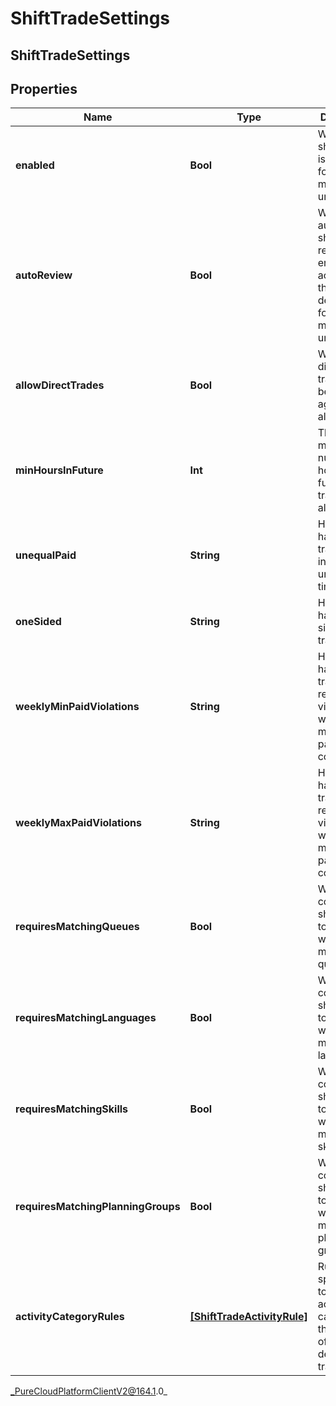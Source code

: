 # ShiftTradeSettings

## ShiftTradeSettings

## Properties

|Name | Type | Description | Notes|
|------------ | ------------- | ------------- | -------------|
| **enabled** | **Bool** | Whether shift trading is enabled for this management unit | [optional] |
| **autoReview** | **Bool** | Whether automatic shift trade review is enabled according to the rules defined in for this management unit | [optional] |
| **allowDirectTrades** | **Bool** | Whether direct shift trades between agents are allowed | [optional] |
| **minHoursInFuture** | **Int** | The minimum number of hours in the future shift trades are allowed | [optional] |
| **unequalPaid** | **String** | How to handle shift trades which involve unequal paid times | [optional] |
| **oneSided** | **String** | How to handle one-sided shift trades | [optional] |
| **weeklyMinPaidViolations** | **String** | How to handle shift trades which result in violations of weekly minimum paid time constraint | [optional] |
| **weeklyMaxPaidViolations** | **String** | How to handle shift trades which result in violations of weekly maximum paid time constraint | [optional] |
| **requiresMatchingQueues** | **Bool** | Whether to constrain shift trades to agents with matching queues | [optional] |
| **requiresMatchingLanguages** | **Bool** | Whether to constrain shift trades to agents with matching languages | [optional] |
| **requiresMatchingSkills** | **Bool** | Whether to constrain shift trades to agents with matching skills | [optional] |
| **requiresMatchingPlanningGroups** | **Bool** | Whether to constrain shift trades to agents with matching planning groups | [optional] |
| **activityCategoryRules** | [**[ShiftTradeActivityRule]**]([ShiftTradeActivityRule]) | Rules that specify what to do with activity categories that are part of a shift defined in a trade | [optional] |



_PureCloudPlatformClientV2@164.1.0_

